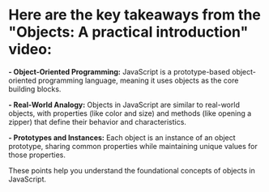 # Here are the key takeaways from the "Objects: A practical introduction" video:

**- Object-Oriented Programming:** JavaScript is a prototype-based object-oriented programming language, meaning it uses objects as the core building blocks.

**- Real-World Analogy:** Objects in JavaScript are similar to real-world objects, with properties (like color and size) and methods (like opening a zipper) that define their behavior and characteristics.

**- Prototypes and Instances:** Each object is an instance of an object prototype, sharing common properties while maintaining unique values for those properties.

These points help you understand the foundational concepts of objects in JavaScript.
